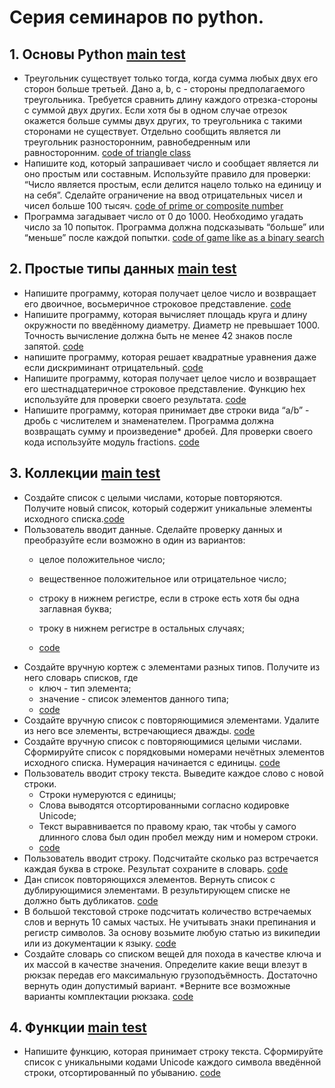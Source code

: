 # Серия семинаров по python.

## 1. Основы Python [main test](all_tasks/first/main.py)

- Треугольник существует только тогда, когда сумма любых двух его сторон больше третьей. Дано a, b, c -
стороны предполагаемого треугольника. Требуется сравнить длину каждого отрезка-стороны с суммой
двух других. Если хотя бы в одном случае отрезок окажется больше суммы двух других, то треугольника
с такими сторонами не существует. Отдельно сообщить является ли треугольник разносторонним,
равнобедренным или равносторонним. [code of triangle class](all_tasks/first/triangle.py)
- Напишите код, который запрашивает число и сообщает является ли оно простым или составным.
Используйте правило для проверки: “Число является простым, если делится нацело только на единицу и
на себя”. Сделайте ограничение на ввод отрицательных чисел и чисел больше 100 тысяч. 
[code of prime or composite number](all_tasks/first/prime_or_composite.py)
- Программа загадывает число от 0 до 1000. Необходимо угадать число за 10 попыток. Программа должна
подсказывать “больше” или “меньше” после каждой попытки.
[code of game like as a binary search](all_tasks/first/binary_search.py)


## 2. Простые типы данных [main test](all_tasks/second/main.py)
- Напишите программу, которая получает целое число и возвращает его двоичное, восьмеричное строковое представление. 
[code](all_tasks/second/num_from_user.py)
- Напишите программу, которая вычисляет площадь круга и длину окружности по введённому диаметру. 
Диаметр не превышает 1000. Точность вычисление должна быть не менее 42 знаков после запятой.
[code](all_tasks/second/circle.py)
- напишите программу, которая решает квадратные уравнения даже если дискриминант отрицательный.
[code](all_tasks/second/negative_discr.py)
- Напишите программу, которая получает целое число и возвращает его шестнадцатеричное строковое представление. 
Функцию hex используйте для проверки своего результата. [code](all_tasks/second/hex_number.py)
- Напишите программу, которая принимает две строки вида “a/b” - дробь с числителем и знаменателем. 
Программа должна возвращать сумму и произведение* дробей. Для проверки своего кода используйте модуль fractions.
[code](all_tasks/second/fractions_from_user.py)


## 3. Коллекции [main test](all_tasks/third/main.py)
- Создайте список с целыми числами, которые повторяются. Получите новый список, который содержит уникальные 
элементы исходного списка.[code](all_tasks/third/uniq_list.py)
- Пользователь вводит данные. Сделайте проверку данных и преобразуйте если возможно в один из вариантов: 
  - целое положительное число;
  - вещественное положительное или отрицательное число;
  - строку в нижнем регистре, если в строке есть хотя бы одна заглавная буква;
  - троку в нижнем регистре в остальных случаях;

  - [code](all_tasks/third/string_from_user.py)
- Создайте вручную кортеж с элементами разных типов. Получите из него словарь списков, где
  - ключ - тип элемента;
  - значение - список элементов данного типа;
  - [code](all_tasks/third/type_dict.py)
- Создайте вручную список с повторяющимися элементами. Удалите из него все элементы, 
встречающиеся дважды. [code](all_tasks/third/double_count.py)
- Создайте вручную список с повторяющимися целыми числами. Сформируйте список с порядковыми номерами нечётных 
элементов исходного списка. Нумерация начинается с единицы. [code](all_tasks/third/odd_index.py)
- Пользователь вводит строку текста. Выведите каждое слово с новой строки.
  - Строки нумеруются с единицы;
  - Слова выводятся отсортированными согласно кодировке Unicode;
  - Текст выравнивается по правому краю, так чтобы у самого длинного слова был один пробел между ним и номером строки.
  - [code](all_tasks/third/nums_of_words.py)
- Пользователь вводит строку. Подсчитайте сколько раз встречается каждая буква в строке. 
Результат сохраните в словарь. [code](all_tasks/third/chr_dict.py)
- Дан список повторяющихся элементов. Вернуть список с дублирующимися элементами. 
В результирующем списке не должно быть дубликатов. [code](all_tasks/third/only_double.py)
- В большой текстовой строке подсчитать количество встречаемых слов и вернуть 10 самых частых. Не учитывать знаки 
препинания и регистр символов. За основу возьмите любую статью из википедии или из документации к языку.
[code](all_tasks/third/ten_most_popular.py)
- Создайте словарь со списком вещей для похода в качестве ключа и их массой в качестве значения. Определите какие вещи 
влезут в рюкзак передав его максимальную грузоподъёмность. Достаточно вернуть один допустимый вариант. 
*Верните все возможные варианты комплектации рюкзака. [code](all_tasks/third/backpack.py)

## 4. Функции [main test](all_tasks/fourth/main.py)
- Напишите функцию, которая принимает строку текста. Сформируйте список с уникальными кодами Unicode каждого символа 
введённой строки, отсортированный по убыванию. [code](all_tasks/fourth/uni_code.py)
